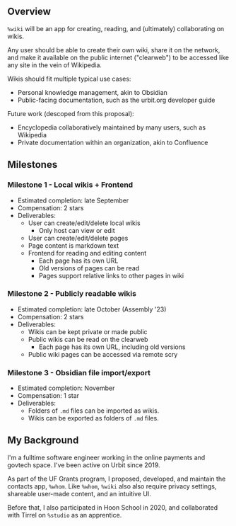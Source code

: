 ## Overview
`%wiki` will be an app for creating, reading, and (ultimately) collaborating on wikis. 

Any user should be able to create their own wiki, share it on the network, 
and make it available on the public internet ("clearweb") to be accessed like 
any site in the vein of Wikipedia.

Wikis should fit multiple typical use cases:
* Personal knowledge management, akin to Obsidian
* Public-facing documentation, such as the urbit.org developer guide

Future work (descoped from this proposal):
* Encyclopedia collaboratively maintained by many users, such as Wikipedia
* Private documentation within an organization, akin to Confluence


## Milestones

### Milestone 1 - Local wikis + Frontend
* Estimated completion: late September
* Compensation: 2 stars
* Deliverables:
  * User can create/edit/delete local wikis
    * Only host can view or edit
  * User can create/edit/delete pages
  * Page content is markdown text
  * Frontend for reading and editing content
    * Each page has its own URL
    * Old versions of pages can be read
    * Pages support relative links to other pages in wiki

### Milestone 2 - Publicly readable wikis
* Estimated completion: late October (Assembly '23)
* Compensation: 2 stars
* Deliverables:
  * Wikis can be kept private or made public
  * Public wikis can be read on the clearweb
    * Each page has its own URL, including old versions
  * Public wiki pages can be accessed via remote scry

### Milestone 3 - Obsidian file import/export
* Estimated completion: November
* Compensation: 1 star
* Deliverables:
  * Folders of `.md` files can be imported as wikis.
  * Wikis can be exported as folders of `.md` files.


## My Background

I'm a fulltime software engineer working in the online payments and govtech 
space. I've been active on Urbit since 2019.

As part of the UF Grants program, I proposed, developed, and maintain the 
contacts app, `%whom`. Like `%whom`, `%wiki` also also require privacy settings,
 shareable user-made content, and an intuitive UI.

Before that, I also participated in Hoon School in 2020, and collaborated with 
Tirrel on `%studio` as an apprentice.

